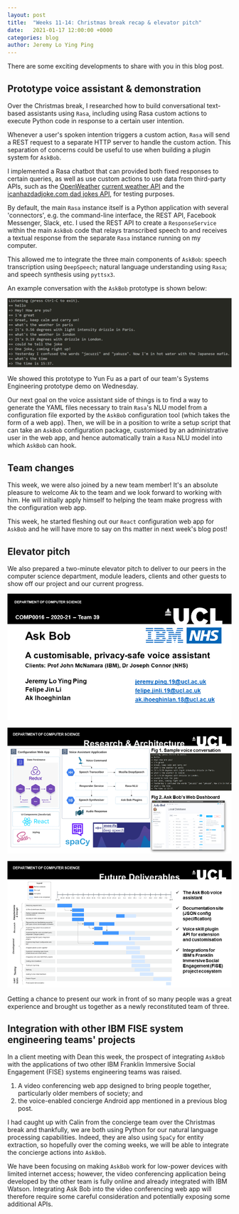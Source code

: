 ```yaml
---
layout: post
title:  "Weeks 11-14: Christmas break recap & elevator pitch"
date:   2021-01-17 12:00:00 +0000
categories: blog
author: Jeremy Lo Ying Ping
---
```


There are some exciting developments to share with you in this blog post.

## Prototype voice assistant & demonstration

Over the Christmas break, I researched how to build conversational text-based assistants using `Rasa`, including using Rasa custom actions to execute Python code in response to a certain user intention.

Whenever a user's spoken intention triggers a custom action, `Rasa` will send a REST request to a separate HTTP server to handle the custom action. This separation of concerns could be useful to use when building a plugin system for `AskBob`.

I implemented a Rasa chatbot that can provided both fixed responses to certain queries, as well as use custom actions to use data from third-party APIs, such as the [OpenWeather](https://openweathermap.org/api) [current weather API](https://openweathermap.org/current) and the [icanhazdadjoke.com dad jokes API](https://icanhazdadjoke.com/api), for testing purposes.

By default, the main `Rasa` instance itself is a Python application with several 'connectors', e.g. the command-line interface, the REST API, Facebook Messenger, Slack, etc. I used the REST API to create a `ResponseService` within the main `AskBob` code that relays transcribed speech to and receives a textual response from the separate `Rasa` instance running on my computer.

This allowed me to integrate the three main components of `AskBob`: speech transcription using `DeepSpeech`; natural language understanding using `Rasa`; and speech synthesis using `pyttsx3`.

An example conversation with the `AskBob` prototype is shown below:

![Example Ask Bob conversation](/assets/images/ChristmasRecap/conversation.png)

We showed this prototype to Yun Fu as a part of our team's Systems Engineering prototype demo on Wednesday.

Our next goal on the voice assistant side of things is to find a way to generate the YAML files necessary to train `Rasa`'s NLU model from a configuration file exported by the `AskBob` configuration tool (which takes the form of a web app). Then, we will be in a position to write a setup script that can take an `AskBob` configuration package, customised by an administrative user in the web app, and hence automatically train a `Rasa` NLU model into which  `AskBob` can hook.

## Team changes

This week, we were also joined by a new team member! It's an absolute pleasure to welcome Ak to the team and we look forward to working with him. He will initially apply himself to helping the team make progress with the configuration web app.

This week, he started fleshing out our `React` configuration web app for `AskBob` and he will have more to say on ths matter in next week's blog post!

## Elevator pitch

We also prepared a two-minute elevator pitch to deliver to our peers in the computer science department, module leaders, clients and other guests to show off our project and our current progress.

![Elevator Pitch - Slide 1](/assets/images/ChristmasRecap/Slide1.PNG)

![Elevator Pitch - Slide 2](/assets/images/ChristmasRecap/Slide2.PNG)

![Elevator Pitch - Slide 3](/assets/images/ChristmasRecap/Slide3.PNG)

Getting a chance to present our work in front of so many people was a great experience and brought us together as a newly reconstituted team of three.

## Integration with other IBM FISE system engineering teams' projects

In a client meeting with Dean this week, the prospect of integrating `AskBob` with the applications of two other IBM Franklin Immersive Social Engagement (FISE) systems engineering teams was raised.

1. A video conferencing web app designed to bring people together, particularly older members of society; and
2. the voice-enabled concierge Android app mentioned in a previous blog post.

I had caught up with Calin from the concierge team over the Christmas break and thankfully, we are both using Python for our natural language processing capabilities. Indeed, they are also using `SpaCy` for entity extraction, so hopefully over the coming weeks, we will be able to integrate the concierge actions into `AskBob`.

We have been focusing on making `AskBob` work for low-power devices with limited internet access; however, the video conferencing application being developed by the other team is fully online and already integrated with IBM Watson. Integrating Ask Bob into the video conferencing web app will therefore require some careful consideration and potentially exposing some additional APIs.
